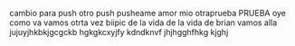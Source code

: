 cambio para push
otro push
pusheame amor mio
otraprueba
PRUEBA 
oye como va 
vamos otrta vez
biipic de la vida de la vida de brian
vamos alla
jujuyjhkbkjgcgckb
hgkgkcxyjfy
kdndknvf
jhjhgghfhkg
kjghj
